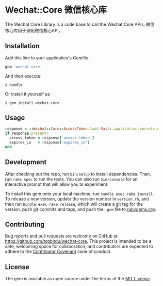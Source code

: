 # Wechat::Core 微信核心库

The Wechat Core Library is a code base to call the Wechat Core APIs.
微信核心库用于调用微信核心API。

## Installation

Add this line to your application's Gemfile:

```ruby
gem 'wechat-core'
```

And then execute:

    $ bundle

Or install it yourself as:

    $ gem install wechat-core

## Usage

```ruby
response = ::Wechat::Core::AccessToken.load Rails.application.secrets.wechat_app_id, Rails.application.secrets.wechat_app_secret
if response.present?
  access_token = response['access_token']
  expires_in   = response['expires_in']
end
```

## Development

After checking out the repo, run `bin/setup` to install dependencies. Then, run `rake spec` to run the tests. You can also run `bin/console` for an interactive prompt that will allow you to experiment.

To install this gem onto your local machine, run `bundle exec rake install`. To release a new version, update the version number in `version.rb`, and then run `bundle exec rake release`, which will create a git tag for the version, push git commits and tags, and push the `.gem` file to [rubygems.org](https://rubygems.org).

## Contributing

Bug reports and pull requests are welcome on GitHub at https://github.com/topbitdu/wechat-core. This project is intended to be a safe, welcoming space for collaboration, and contributors are expected to adhere to the [Contributor Covenant](http://contributor-covenant.org) code of conduct.


## License

The gem is available as open source under the terms of the [MIT License](http://opensource.org/licenses/MIT).

